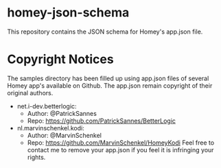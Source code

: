 # homey-json-schema
This repository contains the JSON schema for Homey's app.json file.
# Copyright Notices
The samples directory has been filled up using app.json files of several Homey app's available on Github. The app.json remain copyright of their original authors.
- net.i-dev.betterlogic: 
  - Author: @PatrickSannes
  - Repo: https://github.com/PatrickSannes/BetterLogic
- nl.marvinschenkel.kodi:
  - Author: @MarvinSchenkel
  - Repo: https://github.com/MarvinSchenkel/HomeyKodi
Feel free to contact me to remove your app.json if you feel it is infringing your rights.